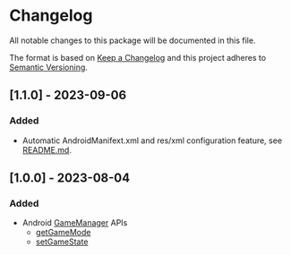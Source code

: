 # Changelog

All notable changes to this package will be documented in this file.

The format is based on [Keep a Changelog](http://keepachangelog.com/en/1.0.0/)
and this project adheres to [Semantic Versioning](http://semver.org/spec/v2.0.0.html).

## [1.1.0] - 2023-09-06

### Added

- Automatic AndroidManifext.xml and res/xml configuration feature, see [README.md](README.md).

## [1.0.0] - 2023-08-04

### Added

- Android [GameManager](https://developer.android.com/reference/android/app/GameManager) APIs
    - [getGameMode](https://developer.android.com/reference/android/app/GameManager#getGameMode())
    - [setGameState](https://developer.android.com/reference/android/app/GameManager#setGameState(android.app.GameState))

